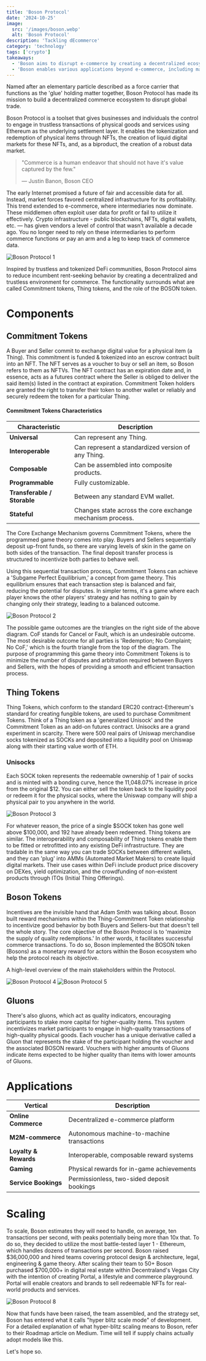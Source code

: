 ```yaml
---
title: 'Boson Protocol'
date: '2024-10-25'
image:
  src: '/images/boson.webp'
  alt: 'Boson Protocol'
description: 'Tackling dEcommerce'
category: 'technology'
tags: ['crypto']
takeaways:
  - 'Boson aims to disrupt e-commerce by creating a decentralized ecosystem for trustless transactions of physical goods using Ethereum.'
  - 'Boson enables various applications beyond e-commerce, including machine-to-machine commerce, loyalty programs, and gaming rewards.'
---
```


Named after an elementary particle described as a force carrier that functions as the 'glue' holding matter together, Boson Protocol has made its mission to build a decentralized commerce ecosystem to disrupt global trade.

Boson Protocol is a toolset that gives businesses and individuals the control to engage in trustless transactions of physical goods and services using Ethereum as the underlying settlement layer. It enables the tokenization and redemption of physical items through NFTs, the creation of liquid digital markets for these NFTs, and, as a biproduct, the creation of a robust data market.

> "Commerce is a human endeavor that should not have it's value captured by the few."
>
> — Justin Banon, Boson CEO

The early Internet promised a future of fair and accessible data for all. Instead, market forces favored centralized infrastructure for its profitability. This trend extended to e-commerce, where intermediaries now dominate. These middlemen often exploit user data for profit or fail to utilize it effectively. Crypto infrastructure - public blockchains, NFTs, digital wallets, etc. — has given vendors a level of control that wasn't available a decade ago. You no longer need to rely on these intermediaries to perform commerce functions or pay an arm and a leg to keep track of commerce data.

![Boson Protocol 1](/images/bp-1.webp)

Inspired by trustless and tokenized DeFi communities, Boson Protocol aims to reduce incumbent rent-seeking behavior by creating a decentralized and trustless environment for commerce. The functionality surrounds what are called Commitment tokens, Thing tokens, and the role of the BOSON token.

# Components

## Commitment Tokens

A Buyer and Seller commit to exchange digital value for a physical item (a Thing). This commitment is funded & tokenized into an escrow contract built into an NFT. The NFT serves as a voucher to buy or sell an item, so Boson refers to them as NFTVs. The NFT contract has an expiration date and, in essence, acts as a futures contract where the Seller is obliged to deliver the said item(s) listed in the contract at expiration. Commitment Token holders are granted the right to transfer their token to another wallet or reliably and securely redeem the token for a particular Thing.

#### Commitment Tokens Characteristics

| Characteristic            | Description                                      |
|--------------------------|--------------------------------------------------|
| **Universal**            | Can represent any Thing.                         |
| **Interoperable**        | Can represent a standardized version of any Thing. |
| **Composable**           | Can be assembled into composite products.       |
| **Programmable**         | Fully customizable.     |
| **Transferable / Storable** | Between any standard EVM wallet.              |
| **Stateful**            | Changes state across the core exchange mechanism process. |

The Core Exchange Mechanism governs Commitment Tokens, where the programmed game theory comes into play. Buyers and Sellers sequentially deposit up-front funds, so there are varying levels of skin in the game on both sides of the transaction. The final deposit transfer process is structured to incentivize both parties to behave well.

Using this sequential transaction process, Commitment Tokens can achieve a 'Subgame Perfect Equilibrium,' a concept from game theory. This equilibrium ensures that each transaction step is balanced and fair, reducing the potential for disputes. In simpler terms, it's a game where each player knows the other players' strategy and has nothing to gain by changing only their strategy, leading to a balanced outcome.

![Boson Protocol 2](/images/bp-2.webp)

The possible game outcomes are the triangles on the right side of the above diagram. CoF stands for Cancel or Fault, which is an undesirable outcome. The most desirable outcome for all parties is 'Redemption; No Complaint; No CoF,' which is the fourth triangle from the top of the diagram. The purpose of programming this game theory into Commitment Tokens is to minimize the number of disputes and arbitration required between Buyers and Sellers, with the hopes of providing a smooth and efficient transaction process.

## Thing Tokens

Thing Tokens, which conform to the standard ERC20 contract-Ethereum's standard for creating fungible tokens, are used to purchase Commitment Tokens. Think of a Thing token as a 'generalized Unisock' and the Commitment Token as an add-on futures contract. Unisocks are a grand experiment in scarcity. There were 500 real pairs of Uniswap merchandise socks tokenized as SOCKs and deposited into a liquidity pool on Uniswap along with their starting value worth of ETH.

### Unisocks

Each SOCK token represents the redeemable ownership of 1 pair of socks and is minted with a bonding curve, hence the 11,048.07% increase in price from the original $12. You can either sell the token back to the liquidity pool or redeem it for the physical socks, where the Uniswap company will ship a physical pair to you anywhere in the world.

![Boson Protocol 3](/images/bp-3.webp)

For whatever reason, the price of a single $SOCK token has gone well above $100,000, and 192 have already been redeemed. Thing tokens are similar. The interoperability and composability of Thing tokens enable them to be fitted or retrofitted into any existing DeFi infrastructure. They are tradable in the same way you can trade SOCKs between different wallets, and they can 'plug' into AMMs (Automated Market Makers) to create liquid digital markets. Their use cases within DeFi include product price discovery on DEXes, yield optimization, and the crowdfunding of non-existent products through ITOs (Initial Thing Offerings).

## Boson Tokens

Incentives are the invisible hand that Adam Smith was talking about. Boson built reward mechanisms within the Thing-Commitment Token relationship to incentivize good behavior by both Buyers and Sellers-but that doesn't tell the whole story. The core objective of the Boson Protocol is to 'maximize the supply of quality redemptions.' In other words, it facilitates successful commerce transactions. To do so, Boson implemented the BOSON token (Bosons) as a monetary reward for actors within the Boson ecosystem who help the protocol reach its objective. 

A high-level overview of the main stakeholders within the Protocol.

![Boson Protocol 4](/images/bp-4.webp)
![Boson Protocol 5](/images/bp-5.webp)

## Gluons

There's also gluons, which act as quality indicators, encouraging participants to stake more capital for higher-quality items. This system incentivizes market participants to engage in high-quality transactions of high-quality physical goods. Each voucher has a unique derivative called a Gluon that represents the stake of the participant holding the voucher and the associated BOSON reward. Vouchers with higher amounts of Gluons indicate items expected to be higher quality than items with lower amounts of Gluons.

# Applications

| Vertical                 | Description                                   |
|--------------------------|-----------------------------------------------|
| **Online Commerce**      | Decentralized e-commerce platform             |
| **M2M-commerce**         | Autonomous machine-to-machine transactions    |
| **Loyalty & Rewards**    | Interoperable, composable reward systems      |
| **Gaming**               | Physical rewards for in-game achievements     |
| **Service Bookings**     | Permissionless, two-sided deposit bookings    |

# Scaling

To scale, Boson estimates they will need to handle, on average, ten transactions per second, with peaks potentially being more than 10x that. To do so, they decided to utilize the most battle-tested layer 1 - Ethereum, which handles dozens of transactions per second. Boson raised $36,000,000 and hired teams covering protocol design & architecture, legal, engineering & game theory. After scaling their team to 50+ Boson purchased $700,000+ in digital real estate within Decentraland's Vegas City with the intention of creating Portal, a lifestyle and commerce playground. Portal will enable creators and brands to sell redeemable NFTs for real-world products and services.

![Boson Protocol 8](/images/bp-8.webp)

Now that funds have been raised, the team assembled, and the strategy set, Boson has entered what it calls "hyper blitz scale mode" of development. For a detailed explanation of what hyper-blitz scaling means to Boson, refer to their Roadmap article on Medium. Time will tell if supply chains actually adopt models like this.

Let's hope so.
